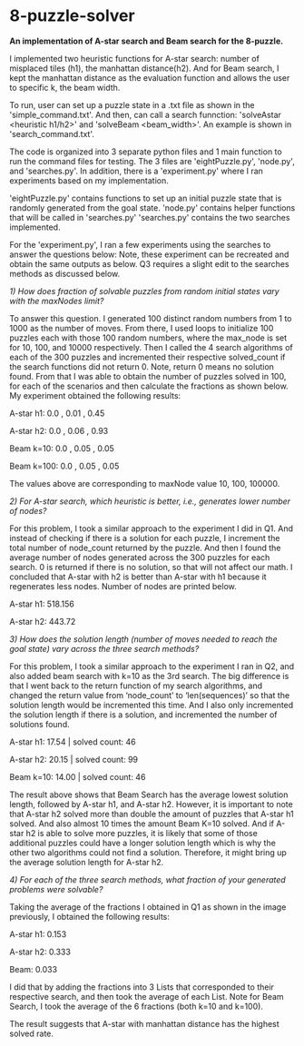 # 8-puzzle-solver

**An implementation of A-star search and Beam search for the 8-puzzle.**

I implemented two heuristic functions for A-star search: number of misplaced tiles (h1), the manhattan distance(h2). And for Beam search, I kept the manhattan distance as the evaluation function and allows the user to specific k, the beam width. 

To run, user can set up a puzzle state in a .txt file as shown in the 'simple_command.txt'. And then, can call a search funnction: 'solveAstar <heuristic h1/h2>' and 'solveBeam <beam_width>'. An example is shown in 'search_command.txt'.

The code is organized into 3 separate python files and 1 main function to run the command files for testing. The 3 files are 'eightPuzzle.py', 'node.py', and 'searches.py'. In addition, there is a 'experiment.py' where I ran experiments based on my implementation.

'eightPuzzle.py' contains functions to set up an initial puzzle state that is randomly generated from the goal state.
'node.py' contains helper functions that will be called in 'searches.py'
'searches.py' contains the two searches implemented. 

For the 'experiment.py', I ran a few experiments using the searches to answer the questions below:
Note, these experiment can be recreated and obtain the same outputs as below. Q3 requires a slight edit to the searches methods as discussed below.

_1) How does fraction of solvable puzzles from random initial states vary with the maxNodes limit?_

To answer this question. I generated 100 distinct random numbers from 1 to 1000 as the number of moves. From there, I used loops to initialize 100 puzzles each with those 100 random numbers, where the max_node is set for 10, 100, and 10000 respectively. Then I called the 4 search algorithms of each of the 300 puzzles and incremented their respective solved_count if the search functions did not return 0. Note, return 0 means no solution found. From that I was able to obtain the number of puzzles solved in 100, for each of the scenarios and then calculate the fractions as shown below. 
My experiment obtained the following results:

A-star h1: 0.0 , 0.01 , 0.45 

A-star h2: 0.0 , 0.06 , 0.93

Beam k=10: 0.0 , 0.05 , 0.05

Beam k=100: 0.0 , 0.05 , 0.05

The values above are corresponding to maxNode value 10, 100, 100000.

_2) For A-star search, which heuristic is better, i.e., generates lower number of nodes?_

For this problem, I took a similar approach to the experiment I did in Q1. And instead of checking if there is a solution for each puzzle, I increment the total number of node_count returned by the puzzle. And then I found the average number of nodes generated across the 300 puzzles for each search. 0 is returned if there is no solution, so that will not affect our math. I concluded that A-star with h2 is better than A-star with h1 because it regenerates less nodes. Number of nodes are printed below.

A-star h1: 518.156

A-star h2: 443.72

_3)  How does the solution length (number of moves needed to reach the goal state) vary across the three search methods?_

For this problem, I took a similar approach to the experiment I ran in Q2, and also added beam search with k=10 as the 3rd search. The big difference is that I went back to the return function of my search algorithms, and changed the return value from ‘node_count’ to ‘len(sequences)’ so that the solution length would be incremented this time. And I also only incremented the solution length if there is a solution, and incremented the number of solutions found. 

A-star h1: 17.54  |  solved count: 46

A-star h2: 20.15  |  solved count: 99

Beam k=10: 14.00  |  solved count: 46

The result above shows that Beam Search has the average lowest solution length, followed by A-star h1, and A-star h2. However, it is important to note that A-star h2 solved more than double the amount of puzzles that A-star h1 solved. And also almost 10 times the amount Beam K=10 solved. And if A-star h2 is able to solve more puzzles, it is likely that some of those additional puzzles could have a longer solution length which is why the other two algorithms could not find a solution. Therefore, it might bring up the average solution length for A-star h2.

_4) For each of the three search methods, what fraction of your generated problems were solvable?_

Taking the average of the fractions I obtained in Q1 as shown in the image previously, I obtained the following results:

A-star h1: 0.153

A-star h2: 0.333

Beam: 0.033

I did that by adding the fractions into 3 Lists that corresponded to their respective search, and then took the average of each List. Note for Beam Search, I took the average of the 6 fractions (both k=10 and k=100).

The result suggests that A-star with manhattan distance has the highest solved rate.
